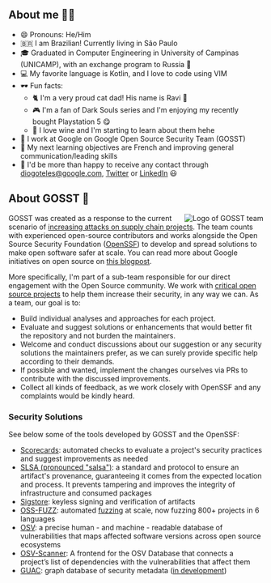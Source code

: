 ## About me :man_technologist:

- 😄 Pronouns: He/Him
- 🇧🇷 I am Brazilian! Currently living in São Paulo
- 🎓 Graduated in Computer Engineering in University of Campinas (UNICAMP), with an exchange program to Russia :school_satchel:
- 💻 My favorite language is Kotlin, and I love to code using VIM
- 🕶️ Fun facts:
  - 🐈 I'm a very proud cat dad! His name is Ravi 🥰
  - 🎮 I'm a fan of Dark Souls series and I'm enjoying my recently bought Playstation 5 :yum: 
  - 🍷 I love wine and I'm starting to learn about them hehe
- :office: I work at Google on Google Open Source Security Team (GOSST)
- :book: My next learning objectives are French and improving general communication/leading skills
- :speech_balloon: I'd be more than happy to receive any contact through diogoteles@google.com, [Twitter](https://twitter.com/coding_diogo) or [LinkedIn](https://www.linkedin.com/in/diogotelessantanna) 😃


## About GOSST :ghost:

<img align="right"
 style="padding-left: 20px"
 src="https://user-images.githubusercontent.com/15221358/206766965-c4bf9258-39da-4851-b39a-57e8475d6b47.png"
 alt="Logo of GOSST team">

GOSST was created as a response to the current scenario of [increasing attacks on supply chain projects][supply-chain-attacks]. The team counts with experienced open-source contributors and works alongside the Open Source Security Foundation ([OpenSSF][ossf]) to develop and spread solutions to make open software safer at scale. You can read more about Google initiatives on open source on [this blogpost][open-source-on-google].

More specifically, I'm part of a sub-team responsible for our direct engagement with the Open Source community. We work with [critical open source projects][critical-projects] to help them increase their security, in any way we can. As a team, our goal is to:

* Build individual analyses and approaches for each project.
* Evaluate and suggest solutions or enhancements that would better fit the repository and not burden the maintainers.
* Welcome and conduct discussions about our suggestion or  any security solutions the maintainers prefer, as we can surely provide specific help according to their demands.
* If possible and wanted, implement the changes ourselves via PRs to contribute with the discussed improvements.
* Collect all kinds of feedback, as we work closely with OpenSSF and any complaints would be kindly heard.

### Security Solutions

See below some of the tools developed by GOSST and the OpenSSF:

* [Scorecards][scorecards]: automated checks to evaluate a project's security practices and suggest improvements as needed
* [SLSA (pronounced "salsa")][slsa]: a standard and protocol to ensure an artifact's provenance, guaranteeing it comes from the expected location and process. It prevents tampering and improves the integrity of infrastructure and consumed packages
* [Sigstore][sigstore]: keyless signing and verification of artifacts
* [OSS-FUZZ][oss-fuzz]: automated [fuzzing][fuzzing] at scale, now fuzzing 800+ projects in 6 languages
* [OSV][osv]: a precise human - and machine - readable database of vulnerabilities that maps affected software versions across open source ecosystems
* [OSV-Scanner][osv-scanner]: A frontend for the OSV Database that connects a project’s list of dependencies with the vulnerabilities that affect them
* [GUAC][guac]: graph database of security metadata ([in development][guac-gh])


[critical-projects]: https://github.com/ossf/wg-securing-critical-projects "Description of set of critical Open Source Projects, by OpenSSF"
[fuzzing]: https://en.wikipedia.org/wiki/Fuzzing
[guac]: https://security.googleblog.com/2022/10/announcing-guac-great-pairing-with-slsa.html "blogpost that annouces GUAC"
[guac-gh]: https://github.com/guacsec/guac "GUAC's GitHub project"
[open-source-on-google]: https://opensource.googleblog.com/2021/08/metrics-spikes-and-uncertainty-open-source-contribution-during-a-global-pandemic.html "Blogpost about open source contributions by Google"
[ossf]: https://openssf.org/ "OpenSSF website"
[oss-fuzz]: https://github.com/google/oss-fuzz "OSS-FUZZ website"
[osv]: https://osv.dev/ "OSV website"
[osv-scanner]: https://github.com/google/osv-scanner "GitHub repository for OSV-Scanner"
[supply-chain-attacks]: https://www.sonatype.com/resources/state-of-the-software-supply-chain-2021 "Source with research on software supply chain security"
[scorecards]: https://securityscorecards.dev/ "Scorecards website"
[slsa]: https://slsa.dev/ "SLSA website"
[sigstore]: https://www.sigstore.dev/ "Sigstore website"
